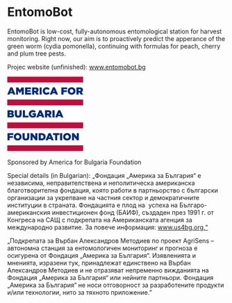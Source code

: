 # EntomoBot
EntomoBot is low-cost, fully-autonomous entomological station for harvest monitoring.
Right now, our aim is to proactively predict the apperance of the green worm (cydia pomonella),
continuing with formulas for peach, cherry and plum tree pests.

Projec website (unfinished): www.entomobot.bg


![Screenshot](us4bg-logo.png)


Sponsored by America for Bulgaria Foundation

Special details (in Bulgarian):
„Фондация „Америка за България“ е независима, неправителствена и
неполитическа американска благотворителна фондация, която работи в
партньорство с български организации за укрепване на частния сектор и
демократичните институции в страната.
Фондацията е плод на  успеха на Българо-американския инвестиционен
фонд (БАИФ), създаден през 1991 г. от Конгреса на САЩ с подкрепата на
Американската агенция за международно развитие. За повече
информация: www.us4bg.org.“

„Подкрепата за Върбан Александров Методиев по проект AgriSens –
автономна станция за ентомологичен мониторинг и прогноза е осигурена от
Фондация „Америка за България“. Изявленията и мненията, изразени тук,
принадлежат единствено на Върбан Александров Методиев и не отразяват
непременно вижданията на Фондация „Америка за България“ или нейните
партньори. Фондация „Америка за България“ не носи отговорност за
разработените продукти и/или технологии, нито за тяхното приложение.”
